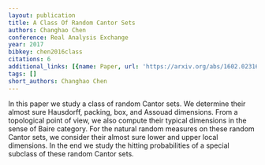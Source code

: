 ```yaml
---
layout: publication
title: A Class Of Random Cantor Sets
authors: Changhao Chen
conference: Real Analysis Exchange
year: 2017
bibkey: chen2016class
citations: 6
additional_links: [{name: Paper, url: 'https://arxiv.org/abs/1602.02316'}]
tags: []
short_authors: Changhao Chen
---
```

In this paper we study a class of random Cantor sets. We determine their
almost sure Hausdorff, packing, box, and Assouad dimensions. From a topological
point of view, we also compute their typical dimensions in the sense of Baire
category. For the natural random measures on these random Cantor sets, we
consider their almost sure lower and upper local dimensions. In the end we
study the hitting probabilities of a special subclass of these random Cantor
sets.